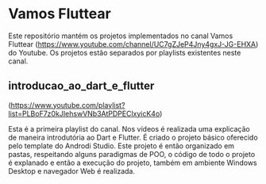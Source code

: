 # Vamos Fluttear

Este repositório mantém os projetos implementados no canal Vamos Fluttear (https://www.youtube.com/channel/UC7gZJeP4Jny4gxJ-JG-EHXA) do Youtube. Os projetos estão separados por playlists existentes neste canal.


## introducao_ao_dart_e_flutter
(https://www.youtube.com/playlist?list=PLBoF7z0kJIehswVNb3AtPDPEClxyicK4o)

Esta é a primeira playlist do canal. Nos vídeos é realizada uma explicação de maneira introdutória ao Dart e Flutter. É criado o projeto básico oferecido pelo template do Androdi Studio. Este projeto é então organizado em pastas, respeitando alguns paradigmas de POO, o código de todo o projeto é explanado e então a execução do projeto, também em ambiente Windows Desktop e navegador Web é realizada.
